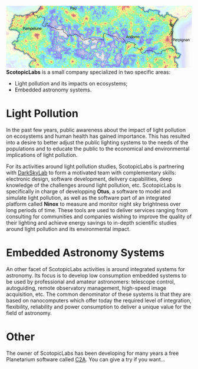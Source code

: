 ![Light Pollution Simulation](/assets/img/banner.jpg)
**ScotopicLabs** is a small company specialized in two specific areas:
- Light pollution and its impacts on ecosystems;
- Embedded astronomy systems.

# Light Pollution
In the past few years, public awareness about the impact of light pollution on ecosystems and human health has gained importance. This has resulted into a desire to better adjust the public lighting systems to the needs of the populations and to educate the public to the economical and environmental implications of light pollution.

For its activities around light pollution studies, ScotopicLabs is partnering with [DarkSkyLab](https://darkskylab.com/index.html) to form a motivated team with complementary skills: electronic design, software development, delivery capabilities, deep knowledge of the challenges around light pollution, etc. ScotopicLabs is specifically in charge of developping **Otus**, a software to model and simulate light pollution, as well as the software part of an integrated platform called **Ninox** to measure and monitor night sky brightness over long periods of time. These tools are used to deliver services ranging from consulting for communities and companies wishing to improve the quality of their lighting and achieve energy savings to in-depth scientific studies around light pollution and its environmental impact.

# Embedded Astronomy Systems
An other facet of ScotopicLabs activities is around integrated systems for astronomy. Its focus is to develop low consumption embedded systems to be used by professional and amateur astronomers: telescope control, autoguiding, remote observatory management, high-speed image acquisition, etc. The common denominator of these systems is that they are based on nanocomputers which offer today the required level of integration, flexibility, reliability and power consumption to deliver a unique value for the field of astronomy.

# Other
The owner of ScotopicLabs has been developing for many years a free Planetarium software called [C2A](http://www.astrosurf.com/c2a/). You can give a try if you want...
